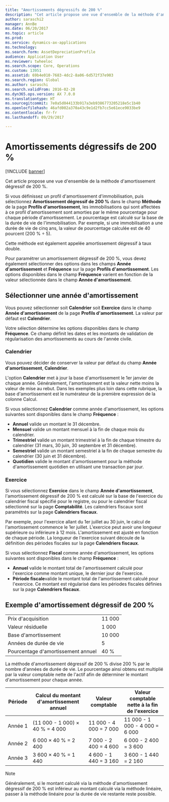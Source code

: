 ```yaml
---
title: "Amortissements dégressifs de 200 %"
description: "Cet article propose une vue d'ensemble de la méthode d'amortissement dégressif de 200 %."
author: saraschi2
manager: AnnBe
ms.date: 06/20/2017
ms.topic: article
ms.prod: 
ms.service: dynamics-ax-applications
ms.technology: 
ms.search.form: AssetDepreciationProfile
audience: Application User
ms.reviewer: twheeloc
ms.search.scope: Core, Operations
ms.custom: 13951
ms.assetid: 69b4e010-7683-4dc2-8a06-6d572f37e903
ms.search.region: Global
ms.author: saraschi
ms.search.validFrom: 2016-02-28
ms.dyn365.ops.version: AX 7.0.0
ms.translationtype: HT
ms.sourcegitcommit: 7e0a5d044133b917a3eb9386773205218e5c1b40
ms.openlocfilehash: 46afd002a370a43c9e1d2fb7cc5e61ece9033be9
ms.contentlocale: fr-fr
ms.lasthandoff: 09/29/2017

---
```


# <a name="200-percent-reducing-balance-depreciation"></a>Amortissements dégressifs de 200 %

[!INCLUDE [banner](../includes/banner.md)]

Cet article propose une vue d'ensemble de la méthode d'amortissement dégressif de 200 %.

Si vous définissez un profil d'amortissement d'immobilisation, puis sélectionnez **Amortissement dégressif de 200 %** dans le champ **Méthode** de la page **Profils d'amortissement**, les immobilisations qui sont affectées à ce profil d'amortissement sont amorties par le même pourcentage pour chaque période d'amortissement. Le pourcentage est calculé sur la base de la durée de vie de l'immobilisation. Par exemple, si une immobilisation a une durée de vie de cinq ans, la valeur de pourcentage calculée est de 40 pourcent (200 % ÷ 5). 

Cette méthode est également appelée amortissement dégressif à taux double.

Pour paramétrer un amortissement dégressif de 200 %, vous devez également sélectionner des options dans les champs **Année d'amortissement** et **Fréquence** sur la page **Profils d'amortissement**. Les options disponibles dans le champ **Fréquence** varient en fonction de la valeur sélectionnée dans le champ **Année d'amortissement**.

## <a name="select-a-depreciation-year"></a>Sélectionner une année d'amortissement
Vous pouvez sélectionner soit **Calendrier** soit **Exercice** dans le champ **Année d'amortissement** de la page **Profils d'amortissement**. La valeur par défaut est **Calendrier**. 

Votre sélection détermine les options disponibles dans le champ **Fréquence**. Ce champ définit les dates et les montants de validation de régularisation des amortissements au cours de l'année civile.

### <a name="calendar"></a>Calendrier

Vous pouvez décider de conserver la valeur par défaut du champ **Année d'amortissement**, **Calendrier**. 

L'option **Calendrier** met à jour la base d'amortissement le 1er janvier de chaque année. Généralement, l'amortissement est la valeur nette moins la valeur de mise au rebut. Dans les exemples plus loin dans cette rubrique, la base d'amortissement est le numérateur de la première expression de la colonne Calcul. 

Si vous sélectionnez **Calendrier** comme année d'amortissement, les options suivantes sont disponibles dans le champ **Fréquence** :

-   **Annuel** valide un montant le 31 décembre.
-   **Mensuel** valide un montant mensuel à la fin de chaque mois du calendrier.
-   **Trimestriel** valide un montant trimestriel à la fin de chaque trimestre du calendrier (31 mars, 30 juin, 30 septembre et 31 décembre).
-   **Semestriel** valide un montant semestriel à la fin de chaque semestre du calendrier (30 juin et 31 décembre).
-   **Quotidien** valide le montant d'amortissement pour la méthode d'amortissement quotidien en utilisant une transaction par jour.

### <a name="fiscal"></a>Exercice

Si vous sélectionnez **Exercice** dans le champ **Année d'amortissement**, l'amortissement dégressif de 200 % est calculé sur la base de l'exercice du calendrier fiscal spécifié pour le registre, ou pour le calendrier fiscal sélectionné sur la page **Comptabilité**. Les calendriers fiscaux sont paramétrés sur la page **Calendriers fiscaux**. 

Par exemple, pour l'exercice allant du 1er juillet au 30 juin, le calcul de l'amortissement commence le 1er juillet. L'exercice peut avoir une longueur supérieure ou inférieure à 12 mois. L'amortissement est ajusté en fonction de chaque période. La longueur de l'exercice suivant découle de la définition des périodes fiscales sur la page **Calendriers fiscaux**. 

Si vous sélectionnez **Fiscal** comme année d'amortissement, les options suivantes sont disponibles dans le champ **Fréquence** :

-   **Annuel** valide le montant total de l'amortissement calculé pour l'exercice comme montant unique, le dernier jour de l'exercice.
-   **Période fiscale**valide le montant total de l'amortissement calculé pour l'exercice. Ce montant est régularisé dans les périodes fiscales définies sur la page **Calendriers fiscaux**.

## <a name="example-of-200-reducing-balance-depreciation"></a>Exemple d'amortissement dégressif de 200 %

|                                |        |
|--------------------------------|--------|
| Prix d'acquisition               | 11 000 |
| Valeur résiduelle                  | 1 000 |
| Base d'amortissement              | 10 000 |
| Années de durée de vie             | 5      |
| Pourcentage d'amortissement annuel | 40 %    |

La méthode d'amortissement dégressif de 200 % divise 200 % par le nombre d'années de durée de vie. Le pourcentage ainsi obtenu est multiplié par la valeur comptable nette de l'actif afin de déterminer le montant d'amortissement pour chaque année.

| Période | Calcul du montant d'amortissement annuel | Valeur comptable             | Valeur comptable nette à la fin de l'exercice |
|--------|-----------------------------------------------|------------------------|---------------------------------------|
| Année 1 | (11 000 - 1 000) × 40 % = 4 000                | 11 000 - 4 000 = 7 000 | 11 000 - 1 000 - 4 000 = 6 000        |
| Année 2 | 6 000 × 40 % = 2 400                           | 7 000 - 2 400 = 4 600  | 6 000 - 2 400 = 3 600                 |
| Année 3 | 3 600 × 40 % = 1 440                           | 4 600 - 1 440 = 3 160  | 3 600 - 1 440 = 2 160                 |

> [!NOTE] 
> Généralement, si le montant calculé via la méthode d'amortissement dégressif de 200 % est inférieur au montant calculé via la méthode linéaire, passer à la méthode linéaire pour la durée de vie restante reste possible.




